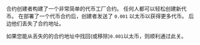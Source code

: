 合约创建者构建了一个非常简单的代币工厂合约。 任何人都可以轻松创建新代币。 在部署了一个代币合约后，创建者发送了 `0.001` 以太币以获得更多代币。 后边他们丢失了合约地址。 

如果您能从丢失的的合约地址中找回(或移除)`0.001`以太币，则顺利通过此关。
